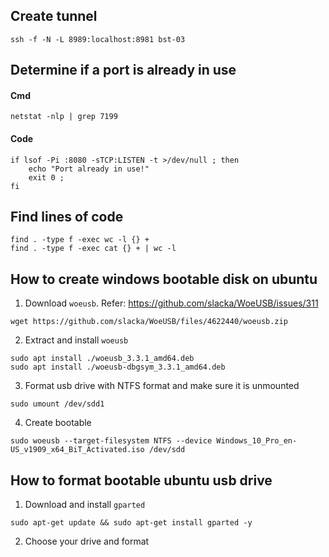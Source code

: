 ## Create tunnel
```
ssh -f -N -L 8989:localhost:8981 bst-03
```

## Determine if a port is already in use

#### Cmd
```
netstat -nlp | grep 7199
```

#### Code
```
if lsof -Pi :8080 -sTCP:LISTEN -t >/dev/null ; then
    echo "Port already in use!"
    exit 0 ;
fi
```

## Find lines of code
```
find . -type f -exec wc -l {} +
find . -type f -exec cat {} + | wc -l
```

## How to create windows bootable disk on ubuntu

1. Download `woeusb`. Refer: https://github.com/slacka/WoeUSB/issues/311
```
wget https://github.com/slacka/WoeUSB/files/4622440/woeusb.zip
```

2. Extract and install `woeusb`
```
sudo apt install ./woeusb_3.3.1_amd64.deb
sudo apt install ./woeusb-dbgsym_3.3.1_amd64.deb
```

3. Format usb drive with NTFS format and make sure it is unmounted
```
sudo umount /dev/sdd1
```

4. Create bootable
```
sudo woeusb --target-filesystem NTFS --device Windows_10_Pro_en-US_v1909_x64_BiT_Activated.iso /dev/sdd
```

## How to format bootable ubuntu usb drive
1. Download and install `gparted`
```
sudo apt-get update && sudo apt-get install gparted -y 
```

2. Choose your drive and format
